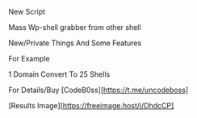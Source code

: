 New Script

Mass Wp-shell grabber from other shell

New/Private Things And Some Features

For Example

1 Domain Convert To 25 Shells

For Details/Buy [CodeB0ss][https://t.me/uncodeboss]

[Results Image][https://freeimage.host/i/DhdcCP]
